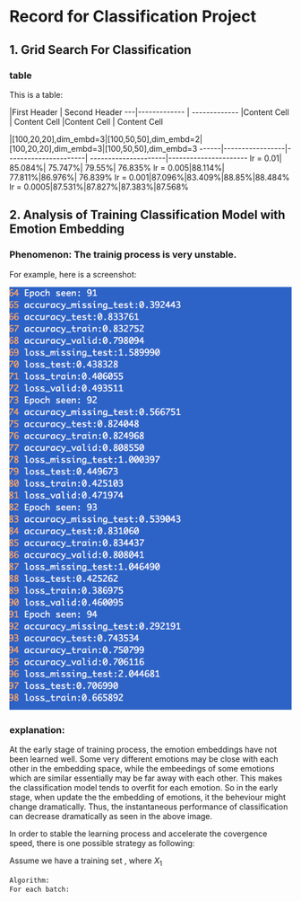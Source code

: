 # Record for Classification Project

## 1. Grid Search For Classification
### table

This is a table:

   |First Header  | Second Header
---|------------- | -------------
   |Content Cell  | Content Cell
   |Content Cell  | Content Cell

 |[100,20,20],dim_embd=3|[100,50,50],dim_embd=2|[100,20,20],dim_embd=3|[100,50,50],dim_embd=3
------|-----------------|----------------------| ---------------------|----------------------
lr = 0.01| 85.084%| 75.747%| 79.55%| 76.835%
lr = 0.005|88.114%| 77.811%|86.976%| 76.839% 
lr = 0.001|87.096%|83.409%|88.85%|88.484%
lr = 0.0005|87.531%|87.827%|87.383%|87.568%

## 2. Analysis of Training Classification Model with Emotion Embedding

### Phenomenon: The trainig process is very unstable.
For example, here is a screenshot:

![General preferences pane](./figs/screen1.png)

### explanation:
At the early stage of training process, the emotion embeddings have not been learned well. Some very different emotions may be close with each other in the embedding space, while the embeedings of some emotions which are similar essentially may be far away with each other. This makes the classification model tends to overfit for each emotion. So in the early stage, when update the the embedding of emotions, it the beheviour might change dramatically. Thus, the instantaneous performance of classification can decrease dramatically as seen in the above image. 

In order to stable the learning process and accelerate the covergence speed, there is one possible strategy as following:

Assume we have a training set <math>X={X_1,X_2}</math>, where $X_1$

```
Algorithm:
For each batch:
	

```









